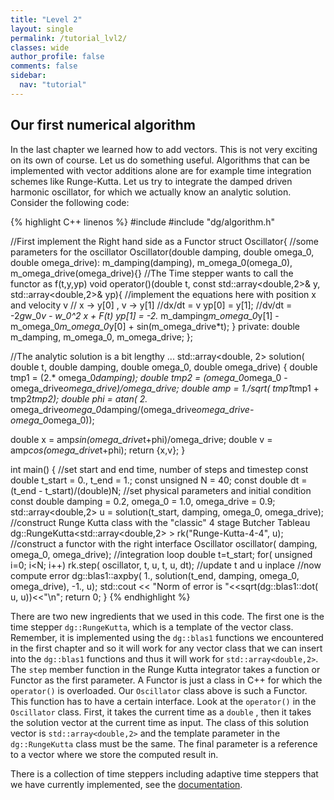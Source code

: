 ```yaml
---
title: "Level 2"
layout: single
permalink: /tutorial_lvl2/
classes: wide
author_profile: false
comments: false
sidebar:
  nav: "tutorial"
---
```

## Our first numerical algorithm
In the last chapter we learned how to add vectors. This is not very
exciting on its own of course. Let us do something useful. Algorithms that
can be implemented with vector additions alone are for example time integration
schemes like  Runge-Kutta. Let us try to integrate the
damped driven harmonic oscillator, for which we actually know an analytic solution.
Consider the following code:

{% highlight C++ linenos %}
#include <iostream>
#include "dg/algorithm.h"

//First implement the Right hand side as a Functor
struct Oscillator{
  //some parameters for the oscillator
  Oscillator(double damping, double omega_0, double omega_drive):
    m_damping(damping), m_omega_0(omega_0), m_omega_drive(omega_drive){}
  //The Time stepper wants to call the functor as f(t,y,yp)
  void operator()(double t, const std::array<double,2>& y, std::array<double,2>& yp){
    //implement the equations here with position x and velocity v
    // x -> y[0] , v -> y[1]
    //dx/dt = v
    yp[0] = y[1];
    //dv/dt = -2*g*w_0*v - w_0^2 x + F(t)
    yp[1] = -2.* m_damping*m_omega_0*y[1] - m_omega_0*m_omega_0*y[0] + sin(m_omega_drive*t);
  }
  private:
  double m_damping, m_omega_0, m_omega_drive;
};

//The analytic solution is a bit lengthy ...
std::array<double, 2> solution( double t, double damping, double omega_0, double omega_drive)
{
  double tmp1 = (2.* omega_0*damping);
  double tmp2 = (omega_0*omega_0 - omega_drive*omega_drive)/omega_drive;
  double amp = 1./sqrt( tmp1*tmp1 + tmp2*tmp2);
  double phi = atan( 2.* omega_drive*omega_0*damping/(omega_drive*omega_drive-omega_0*omega_0));

  double x = amp*sin(omega_drive*t+phi)/omega_drive;
  double v = amp*cos(omega_drive*t+phi);
  return {x,v};
}

int main()
{
  //set start and end time, number of steps and timestep
  const double t_start = 0., t_end = 1.;
  const unsigned N = 40;
  const double dt = (t_end - t_start)/(double)N;
  //set physical parameters and initial condition
  const double damping = 0.2, omega_0 = 1.0, omega_drive = 0.9;
  std::array<double,2> u = solution(t_start, damping, omega_0, omega_drive);
  //construct Runge Kutta class with the "classic" 4 stage Butcher Tableau
  dg::RungeKutta<std::array<double,2> >  rk("Runge-Kutta-4-4", u);
  //construct a functor with the right interface
  Oscillator oscillator( damping, omega_0, omega_drive);
  //integration loop
  double t=t_start;
  for( unsigned i=0; i<N; i++)
    rk.step( oscillator, t, u, t, u, dt); //update t and u inplace
  //now compute error
  dg::blas1::axpby( 1., solution(t_end, damping, omega_0, omega_drive), -1., u);
  std::cout << "Norm of error is "<<sqrt(dg::blas1::dot( u, u))<<"\n";
  return 0;
}
{% endhighlight %}

There are two new ingredients that we used in this code. The first one is the
time stepper `dg::RungeKutta`, which is a template of the vector class. Remember, it
is implemented using the `dg::blas1` functions we encountered in the first
chapter and so it will work for any vector class that we can insert into
the `dg::blas1` functions and thus it will work for `std::array<double,2>`.
The `step` member function in the Runge Kutta
integrator takes a function or Functor as the first parameter. A Functor
is just a class in C++ for which the `operator()` is overloaded.
Our `Oscillator` class above is such a Functor.
This function has to have a certain interface. Look at the
`operator()` in the `Oscillator` class. First, it takes the current time as a
`double` , then it takes the solution vector at the current time as input.
The class of this solution vector is `std::array<double,2>` and the template
parameter in the `dg::RungeKutta` class must be the same. The final parameter is
a reference to a vector where we store the computed result in.

There is a collection of time steppers including adaptive time steppers
that we have currently implemented,
see the [documentation](https://feltor-dev.github.io/doc/dg/html/group__time.html).
